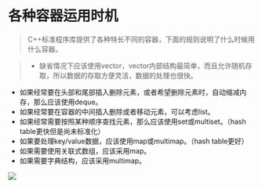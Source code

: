 # 各种容器运用时机

> C++标准程序库提供了各种特长不同的容器，下面的规则说明了什么时候用什么容器。



> - 缺省情况下应该使用vector，vector内部结构最简单，而且允许随机存取，所以数据的存取方便灵活，数据的处理也很快。
> 
- 如果经常要在头部和尾部插入删除元素，或者希望删除元素时，自动缩减内存，那么应该使用deque。
- 如果经常要在容器的中间插入删除或者移动元素，可以考虑list。
- 如果经常需要按照某种顺序查找元素，那么应该使用set或multiset。（hash table更快但是尚未标准化）
- 如果要处理key/value数据，应该使用map或multimap。（hash table更好）
- 如果需要使用关联式数组，应该采用map。
- 如果需要字典结构，应该采用multimap。


![](http://i.imgur.com/At4O3jI.png)